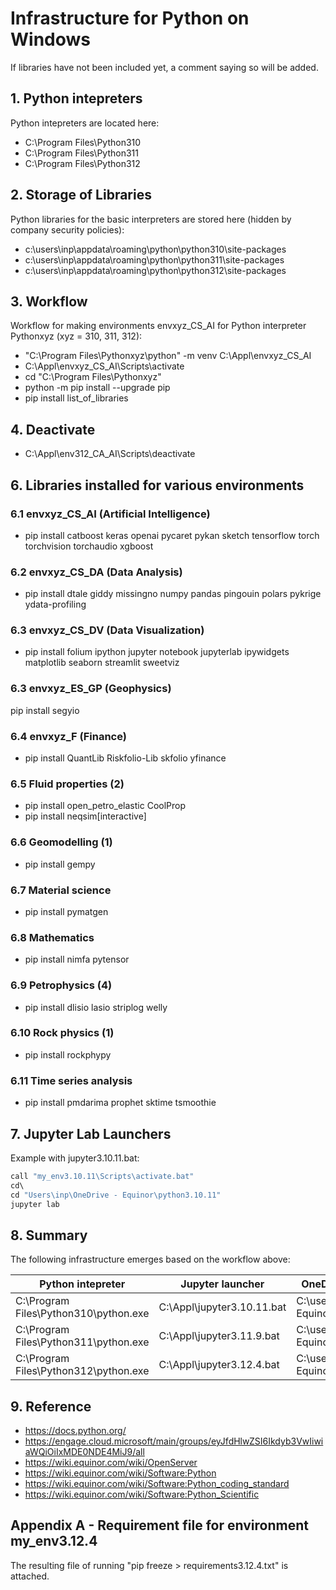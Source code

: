 # Infrastructure for Python on Windows

If libraries have not been included yet, a comment saying so will be added.

## 1. Python intepreters

Python intepreters are located here:
- C:\Program Files\Python310
- C:\Program Files\Python311
- C:\Program Files\Python312

## 2. Storage of Libraries

Python libraries for the basic interpreters are stored here (hidden by company security policies):
- c:\users\inp\appdata\roaming\python\python310\site-packages
- c:\users\inp\appdata\roaming\python\python311\site-packages
- c:\users\inp\appdata\roaming\python\python312\site-packages

## 3. Workflow

Workflow for making environments envxyz_CS_AI for Python interpreter Pythonxyz (xyz = 310, 311, 312):
- "C:\Program Files\Pythonxyz\python" -m venv C:\Appl\envxyz_CS_AI
- C:\Appl\envxyz_CS_AI\Scripts\activate
- cd "C:\Program Files\Pythonxyz"
- python -m pip install --upgrade pip
- pip install list_of_libraries

## 4. Deactivate
- C:\Appl\env312_CA_AI\Scripts\deactivate

## 6. Libraries installed for various environments

### 6.1 envxyz_CS_AI (Artificial Intelligence)
- pip install catboost keras openai pycaret pykan sketch tensorflow torch torchvision torchaudio xgboost

### 6.2 envxyz_CS_DA (Data Analysis)
- pip install dtale giddy missingno numpy pandas pingouin polars pykrige ydata-profiling 

### 6.3 envxyz_CS_DV (Data Visualization)
- pip install folium ipython jupyter notebook jupyterlab ipywidgets matplotlib seaborn streamlit sweetviz 

### 6.3 envxyz_ES_GP (Geophysics)
pip install segyio

### 6.4 envxyz_F (Finance)
- pip install QuantLib Riskfolio-Lib skfolio yfinance

### 6.5 Fluid properties (2)
- pip install open_petro_elastic CoolProp
- pip install neqsim[interactive]

### 6.6 Geomodelling (1)
- pip install gempy 

### 6.7 Material science
- pip install pymatgen

### 6.8 Mathematics 
- pip install nimfa pytensor

### 6.9 Petrophysics (4)
- pip install dlisio lasio striplog welly 

### 6.10 Rock physics (1)
- pip install rockphypy 

### 6.11 Time series analysis
- pip install pmdarima prophet sktime tsmoothie

## 7. Jupyter Lab Launchers

Example with jupyter3.10.11.bat:
```python
call "my_env3.10.11\Scripts\activate.bat"
cd\ 
cd "Users\inp\OneDrive - Equinor\python3.10.11"
jupyter lab
```

## 8. Summary

The following infrastructure emerges based on the workflow above:

| Python intepreter                     | Jupyter launcher           | OneDrive Work Area                           |
| ------------------------------------- | -------------------------- | -------------------------------------------- |
| C:\Program Files\Python310\python.exe | C:\Appl\jupyter3.10.11.bat | C:\user\inp\OneDrive - Equinor\python3.10.11 |
| C:\Program Files\Python311\python.exe | C:\Appl\jupyter3.11.9.bat  | C:\user\inp\OneDrive - Equinor\python3.11.9  |
| C:\Program Files\Python312\python.exe | C:\Appl\jupyter3.12.4.bat  | C:\user\inp\OneDrive - Equinor\python3.12.4  |

## 9. Reference

- https://docs.python.org/
- https://engage.cloud.microsoft/main/groups/eyJfdHlwZSI6Ikdyb3VwIiwiaWQiOiIxMDE0NDE4MiJ9/all
- https://wiki.equinor.com/wiki/OpenServer
- https://wiki.equinor.com/wiki/Software:Python
- https://wiki.equinor.com/wiki/Software:Python_coding_standard
- https://wiki.equinor.com/wiki/Software:Python_Scientific


## Appendix A - Requirement file for environment my_env3.12.4

The resulting file of running "pip freeze > requirements3.12.4.txt" is attached.
